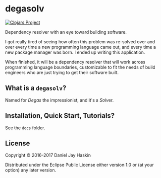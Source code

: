 # degasolv

[![Clojars Project](https://img.shields.io/clojars/v/org.clojars.djhaskin987/degasolv.svg)](https://clojars.org/org.clojars.djhaskin987/degasolv)

Dependency resolver with an eye toward building software.

I got really tired of seeing how often this problem was re-solved over
and over every time a new programming language came out, and every
time a new package manager was born. I ended up writing this application.

When finished, it will be a dependency resolver that will work across
programming language boundaries, customizable to fit the needs of
build engineers who are just trying to get their software built.

## What is a `degasolv`?

Named for *Degas* the impressionist, and it's a *Solv*er.

## Installation, Quick Start, Tutorials?

See the `docs` folder.

## License

Copyright © 2016-2017 Daniel Jay Haskin

Distributed under the Eclipse Public License either version 1.0 or (at
your option) any later version.
